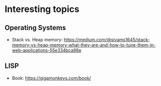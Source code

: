 # Interesting topics

## Operating Systems
- Stack vs. Heap memory: https://medium.com/@sivams1645/stack-memory-vs-heap-memory-what-they-are-and-how-to-tune-them-in-web-applications-55e334bca98e



## LISP
- Book: https://gigamonkeys.com/book/